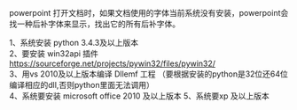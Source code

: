 powerpoint 打开文档时，如果文档使用的字体当前系统没有安装，powerpoint会找一种后补字体来显示，找出它的所有后补字体。



1、系统安装 python 3.4.3及以上版本	
2、要安装 win32api 插件 https://sourceforge.net/projects/pywin32/files/pywin32/	
3、用vs 2010及以上版本编译 Dllemf 工程 （要根据安装的python是32位还64位编译相应的dll,否则python里面无法调用）	
4、系统要安装 microsoft office 2010 及以上版本	
5、系统要xp 及以上版本	